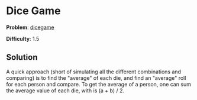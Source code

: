 # Dice Game

**Problem**: [dicegame](https://open.kattis.com/problems/dicegame)

**Difficulty**: 1.5

## Solution

A quick approach (short of simulating all the different combinations and comparing) is to find the "average" of each die, and find an "average" roll for each person and compare. To get the average of a person, one can sum the average value of each die, with is (a + b) / 2.
